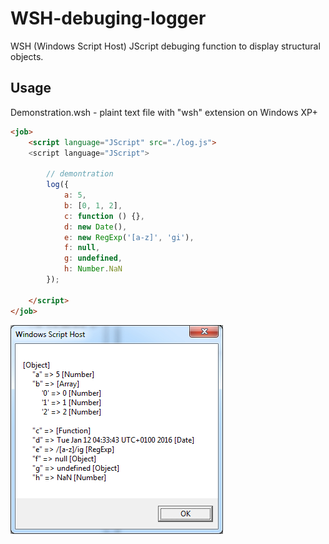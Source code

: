 # WSH-debuging-logger
WSH (Windows Script Host) JScript debuging function to display structural objects.

## Usage

Demonstration.wsh - plaint text file with "wsh" extension on Windows XP+
```html
<job>
	<script language="JScript" src="./log.js">
	<script language="JScript">
	
		// demontration
		log({
			a: 5,
			b: [0, 1, 2],
			c: function () {},
			d: new Date(),
			e: new RegExp('[a-z]', 'gi'),
			f: null,
			g: undefined,
			h: Number.NaN
		});
		
	</script>
</job>
```

![Printscreen](https://raw.githubusercontent.com/tomFlidr/WSH-debuging-logger/master/printscreen.jpg)
